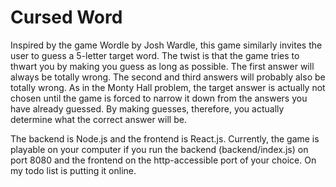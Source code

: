 # Cursed Word
 
Inspired by the game Wordle by Josh Wardle, this game similarly invites the user to guess a 5-letter target word. The twist is that the game tries to thwart you by making you guess as long as possible. The first answer will always be totally wrong. The second and third answers will probably also be totally wrong. As in the Monty Hall problem, the target answer is actually not chosen until the game is forced to narrow it down from the answers you have already guessed. By making guesses, therefore, you actually determine what the correct answer will be. 

The backend is Node.js and the frontend is React.js. Currently, the game is playable on your computer if you run the backend (backend/index.js) on port 8080 and the frontend on the http-accessible port of your choice. On my todo list is putting it online. 
